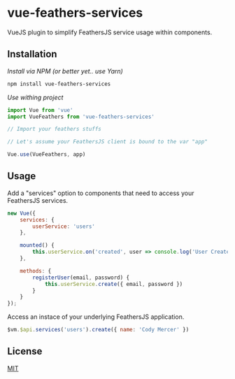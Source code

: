 # vue-feathers-services

VueJS plugin to simplify FeathersJS service usage within components.

## Installation

*Install via NPM (or better yet.. use Yarn)*
```bash
npm install vue-feathers-services
```

*Use withing project*
```javascript
import Vue from 'vue'
import VueFeathers from 'vue-feathers-services'

// Import your feathers stuffs

// Let's assume your FeathersJS client is bound to the var "app"

Vue.use(VueFeathers, app)
```

## Usage
Add a "services" option to components that need to access your FeathersJS services.
```javascript
new Vue({
    services: {
        userService: 'users'
    },

    mounted() {
        this.userService.on('created', user => console.log('User Created:', user))
    },

    methods: {
        registerUser(email, password) {
            this.userService.create({ email, password })
        }
    }
});
```

Access an instace of your underlying FeathersJS application.
```javascript
$vm.$api.services('users').create({ name: 'Cody Mercer' })
```

## License
[MIT](https://opensource.org/licenses/MIT)

